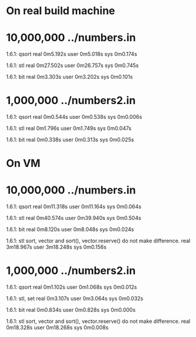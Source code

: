 
# On real build machine

# 10,000,000 ../numbers.in

1.6.1: qsort
real    0m5.192s
user    0m5.018s
sys     0m0.174s

1.6.1: stl
real    0m27.502s
user    0m26.757s
sys     0m0.745s

1.6.1: bit
real    0m3.303s
user    0m3.202s
sys     0m0.101s

# 1,000,000 ../numbers2.in

1.6.1: qsort
real    0m0.544s
user    0m0.538s
sys     0m0.006s

1.6.1: stl
real    0m1.796s
user    0m1.749s
sys     0m0.047s

1.6.1: bit
real    0m0.338s
user    0m0.313s
sys     0m0.025s

# On VM

# 10,000,000 ../numbers.in

1.6.1: qsort
real    0m11.318s
user    0m11.164s
sys     0m0.064s

1.6.1: stl
real    0m40.574s
user    0m39.940s
sys     0m0.504s

1.6.1: bit
real    0m8.120s
user    0m8.048s
sys     0m0.024s

1.6.1: stl sort, vector and sort(), vector.reserve() do not make difference.
real    3m18.967s
user    3m18.248s
sys     0m0.156s

# 1,000,000 ../numbers2.in

1.6.1: qsort
real    0m1.102s
user    0m1.068s
sys     0m0.012s

1.6.1: stl, set
real    0m3.107s
user    0m3.064s
sys     0m0.032s

1.6.1: bit
real    0m0.834s
user    0m0.828s
sys     0m0.000s

1.6.1: stl sort, vector and sort(), vector.reserve() do not make difference.
real    0m18.328s
user    0m18.268s
sys     0m0.008s
